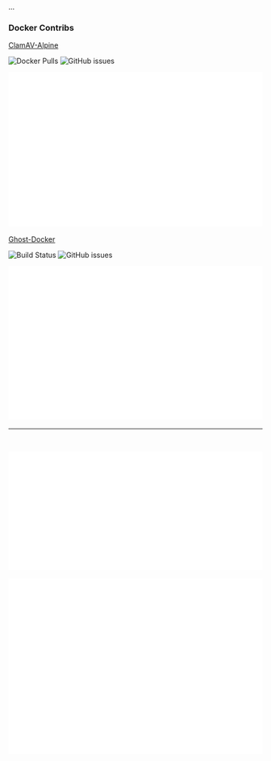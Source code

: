 
...

<p align="center">

### Docker Contribs

[ClamAV-Alpine](https://github.com/tquizzle/clamav-alpine)

![Docker Pulls](https://img.shields.io/docker/pulls/tquinnelly/clamav-alpine?style=for-the-badge)
![GitHub issues](https://img.shields.io/github/issues/tquizzle/clamav-alpine?style=for-the-badge)

<picture>
  <p align="center"><img src="./clamav-alpine.repository.svg" alt="Metrics"></p>
</picture>

[Ghost-Docker](https://github.com/tquizzle/ghost-docker)

![Build Status](https://img.shields.io/github/actions/workflow/status/tquizzle/ghost-docker/.github%2Fworkflows%2Fdocker-image.yml?style=for-the-badge)
![GitHub issues](https://img.shields.io/github/issues/tquizzle/ghost-docker?style=for-the-badge)
<picture>
  <p align="center"><img src="./ghost-docker.repository.svg" alt="Metrics"></p>
</picture>

<hr />
<br>
<picture>
  <p align="center"><img src="./github-metrics.svg" alt="Metrics"></p>
</picture>

<picture>
  <p align="center"><img src="./metrics.plugin.isocalendar.fullyear.svg" alt="Metrics"></p>
</picture>
